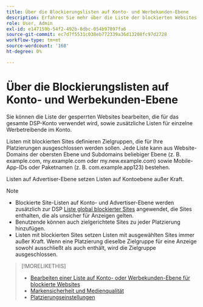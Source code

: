 ```yaml
---
title: Über die Blockierungslisten auf Konto- und Werbekunden-Ebene
description: Erfahren Sie mehr über die Liste der blockierten Websites für ein Konto oder einen Advertiser.
role: User, Admin
exl-id: e147159b-54f2-492b-8dbc-054b97897fa6
source-git-commit: ec7d7f5531c038eb772339a36d13208fc97d2728
workflow-type: tm+mt
source-wordcount: '168'
ht-degree: 0%

---
```


# Über die Blockierungslisten auf Konto- und Werbekunden-Ebene

Sie können die Liste der gesperrten Websites bearbeiten, die für das gesamte DSP-Konto verwendet wird, sowie zusätzliche Listen für einzelne Werbetreibende im Konto.

Listen mit blockierten Sites definieren Zielgruppen, die für Ihre Platzierungen ausgeschlossen werden sollen. Jede Liste kann aus Website-Domains der obersten Ebene und Subdomains beliebiger Ebene (z. B. example.com, my.example.com oder my.new.example.com) sowie Mobile-App-IDs oder Paketnamen (z. B. com.example.app123) bestehen.

Listen auf Advertiser-Ebene setzen Listen auf Kontoebene außer Kraft.

>[!NOTE]
>
>* Blockierte Site-Listen auf Konto- und Advertiser-Ebene werden zusätzlich zur DSP [Liste global blockierter Sites](/help/dsp/introduction/features/brand-safety-media-quality.md#global-blocked-sites) angewendet, die Sites enthalten, die als unsicher für Anzeigen gelten.
>* Benutzende können auch zielgerichtete Sites zu jeder Platzierung hinzufügen.
>* Listen mit blockierten Sites setzen Listen mit ausgewählten Sites immer außer Kraft. Wenn eine Platzierung dieselbe Zielgruppe für eine Anzeige sowohl ausschließt als auch enthält, wird die Zielgruppe ausgeschlossen.

>[!MORELIKETHIS]
>
>* [Bearbeiten einer Liste auf Konto- oder Werbekunden-Ebene für blockierte Websites](/help/dsp/admin/blocked-sites-list-edit.md)
>* [Markensicherheit und Medienqualität](/help/dsp/introduction/features/brand-safety-media-quality.md)
>* [Platzierungseinstellungen](/help/dsp/campaign-management/placements/placement-settings.md)
